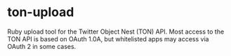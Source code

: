 ton-upload
==========

Ruby upload tool for the Twitter Object Nest (TON) API. Most access to the TON API is based on OAuth 1.0A, but whitelisted apps may access via OAuth 2 in some cases.
